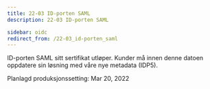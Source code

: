```yaml
---
title: 22-03 ID-porten SAML
description: 22-03 ID-porten SAML

sidebar: oidc
redirect_from: /22-03_id-porten_saml
---
```



ID-porten SAML sitt sertifikat utløper. Kunder må innen denne datoen oppdatere sin løsning med våre nye metadata (IDP5).



Planlagd produksjonssetting: Mar 20, 2022
